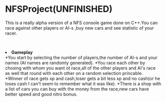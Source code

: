 # NFSProject(UNFINISHED)
This is a really alpha version of a NFS console game done on C++.You can race against other players or AI-s ,buy new cars and see
statistic of your racer.

</br><b><li>Gameplay</li></b>
*You start by selecting the number of players,the number of AI-s and your names (AI names are randomly generated).
*You race each other by chosing with whom you want ot race,all of the other players and AI's race as well that round with each other
on a random selection princable.
*Winner of race gets xp and cash,loser gets a bit less xp and no cash(or he loses cash I can't seem to remember what it was like).
*There is a shop with a list of cars you can buy with the money from the race,new cars have better speed and good nitro bonus.
